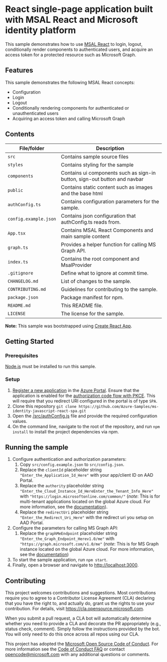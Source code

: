 # React single-page application built with MSAL React and Microsoft identity platform

This sample demonstrates how to use [MSAL React](https://www.npmjs.com/package/@azure/msal-react) to login, logout, conditionally render components to authenticated users, and acquire an access token for a protected resource such as Microsoft Graph.

## Features

This sample demonstrates the following MSAL React concepts:

* Configuration
* Login
* Logout
* Conditionally rendering components for authenticated or unauthenticated users
* Acquiring an access token and calling Microsoft Graph

## Contents

| File/folder           | Description                                |
|-----------------------|--------------------------------------------|
| `src`                 | Contains sample source files               |
| `styles`              | Contains styling for the sample            |
| `components`          | Contains ui components such as sign-in button, sign-out button and navbar |
| `public`              | Contains static content such as images and the base html   |
| `authConfig.ts`       | Contains configuration parameters for the sample.      |
| `config.example.json` | Contains json configuration that authConfig.ts reads from.      |
| `App.tsx`             | Contains MSAL React Components and main sample content |
| `graph.ts`            | Provides a helper function for calling MS Graph API.   |
| `index.ts`            | Contains the root component and MsalProvider |
| `.gitignore`          | Define what to ignore at commit time.      |
| `CHANGELOG.md`        | List of changes to the sample.             |
| `CONTRIBUTING.md`     | Guidelines for contributing to the sample. |
| `package.json`        | Package manifest for npm.                  |
| `README.md`           | This README file.                          |
| `LICENSE`             | The license for the sample.                |

**Note:** This sample was bootstrapped using [Create React App](https://github.com/facebook/create-react-app).

## Getting Started

### Prerequisites

[Node.js](https://nodejs.org/en/) must be installed to run this sample.

### Setup

1. [Register a new application](https://docs.microsoft.com/azure/active-directory/develop/scenario-spa-app-registration) in the [Azure Portal](https://portal.azure.com). Ensure that the application is enabled for the [authorization code flow with PKCE](https://docs.microsoft.com/azure/active-directory/develop/v2-oauth2-auth-code-flow). This will require that you redirect URI configured in the portal is of type `SPA`.
1. Clone this repository `git clone https://github.com/Azure-Samples/ms-identity-javascript-react-spa.git`
1. Open the [/src/authConfig.js](./src/authConfig.js) file and provide the required configuration values.
1. On the command line, navigate to the root of the repository, and run `npm install` to install the project dependencies via npm.

## Running the sample

1. Configure authentication and authorization parameters:
   1. Copy `src/config.example.json` to `src/config.json`.
   2. Replace the `clientId` placeholder string `"Enter_the_Application_Id_Here"` with your app/client ID on AAD Portal.
   3. Replace the `authority` placeholder string `"Enter_the_Cloud_Instance_Id_HereEnter_the_Tenant_Info_Here"` with `"https://login.microsoftonline.com/common/"` (*note*: This is for multi-tenant applications located on the global Azure cloud. For more information, see the [documentation](https://docs.microsoft.com/azure/active-directory/develop/quickstart-v2-javascript-auth-code)).
   4. Replace the `redirectUri` placeholder string `"Enter_the_Redirect_Uri_Here"` with the redirect uri you setup on AAD Portal.
2. Configure the parameters for calling MS Graph API:
   1. Replace the `graphMeEndpoint` placeholder string `"Enter_the_Graph_Endpoint_Herev1.0/me"` with `"https://graph.microsoft.com/v1.0/me"` (*note*: This is for MS Graph instance located on the global Azure cloud. For more information, see the [documentation](https://docs.microsoft.com/en-us/graph/deployments))
3. To start the sample application, run `npm start`.
4. Finally, open a browser and navigate to [http://localhost:3000](http://localhost:3000).

## Contributing

This project welcomes contributions and suggestions.  Most contributions require you to agree to a
Contributor License Agreement (CLA) declaring that you have the right to, and actually do, grant us
the rights to use your contribution. For details, visit <https://cla.opensource.microsoft.com>.

When you submit a pull request, a CLA bot will automatically determine whether you need to provide
a CLA and decorate the PR appropriately (e.g., status check, comment). Simply follow the instructions
provided by the bot. You will only need to do this once across all repos using our CLA.

This project has adopted the [Microsoft Open Source Code of Conduct](https://opensource.microsoft.com/codeofconduct/).
For more information see the [Code of Conduct FAQ](https://opensource.microsoft.com/codeofconduct/faq/) or
contact [opencode@microsoft.com](mailto:opencode@microsoft.com) with any additional questions or comments.
